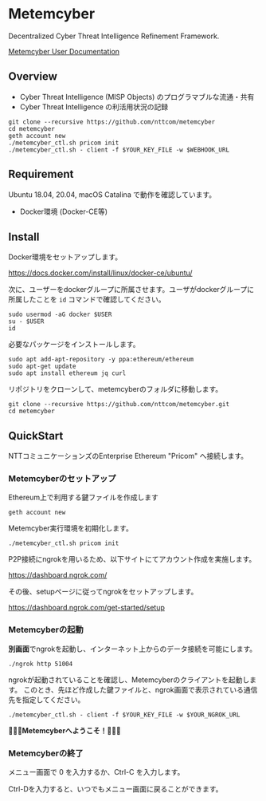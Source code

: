 # Metemcyber

Decentralized Cyber Threat Intelligence Refinement Framework.

[Metemcyber User Documentation](https://docs.google.com/document/d/1RL_0hDulTSuogskajhyv--eHGTsOiO6g2WLE4nTned4/edit?usp=sharing)

## Overview

- Cyber Threat Intelligence (MISP Objects) のプログラマブルな流通・共有
- Cyber Threat Intelligence の利活用状況の記録

```
git clone --recursive https://github.com/nttcom/metemcyber
cd metemcyber
geth account new
./metemcyber_ctl.sh pricom init 
./metemcyber_ctl.sh - client -f $YOUR_KEY_FILE -w $WEBHOOK_URL
```

## Requirement

Ubuntu 18.04, 20.04, macOS Catalina で動作を確認しています。

- Docker環境 (Docker-CE等)

## Install

Docker環境をセットアップします。

https://docs.docker.com/install/linux/docker-ce/ubuntu/


次に、ユーザーをdockerグループに所属させます。ユーザがdockerグループに所属したことを `id` コマンドで確認してください。

```
sudo usermod -aG docker $USER
su - $USER
id
```

必要なパッケージをインストールします。
```
sudo apt add-apt-repository -y ppa:ethereum/ethereum
sudo apt-get update
sudo apt install ethereum jq curl
```

リポジトリをクローンして、metemcyberのフォルダに移動します。
```
git clone --recursive https://github.com/nttcom/metemcyber.git
cd metemcyber
```

## QuickStart

NTTコミュニケーションズのEnterprise Ethereum "Pricom" へ接続します。

### Metemcyberのセットアップ

Ethereum上で利用する鍵ファイルを作成します
```
geth account new
```

Metemcyber実行環境を初期化します。
```
./metemcyber_ctl.sh pricom init
```

P2P接続にngrokを用いるため、以下サイトにてアカウント作成を実施します。

https://dashboard.ngrok.com/

その後、setupページに従ってngrokをセットアップします。

https://dashboard.ngrok.com/get-started/setup


### Metemcyberの起動

**別画面**でngrokを起動し、インターネット上からのデータ接続を可能にします。
```
./ngrok http 51004
```

ngrokが起動されていることを確認し、Metemcyberのクライアントを起動します。
このとき、先ほど作成した鍵ファイルと、ngrok画面で表示されている通信先を指定してください。

```
./metemcyber_ctl.sh - client -f $YOUR_KEY_FILE -w $YOUR_NGROK_URL
```

**🎉🎉🎉Metemcyberへようこそ！🎉🎉🎉**

### Metemcyberの終了
メニュー画面で 0 を入力するか、Ctrl-C を入力します。

Ctrl-Dを入力すると、いつでもメニュー画面に戻ることができます。

